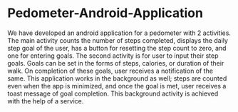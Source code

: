# Pedometer-Android-Application

We have developed an android application for a pedometer with 2 activities. The main activity counts the number of steps completed, displays the daily step goal of the user, has a button for resetting the step count to zero, and one for entering goals. The second activity is for user to input their step goals. Goals can be set in the forms of steps, calories, or duration of their walk. On completion of these goals, user receives a notification of the same. This application works in the background as well; steps are counted even when the app is minimized, and once the goal is met, user receives a toast message of goal completion. This background activity is achieved with the help of a service.

